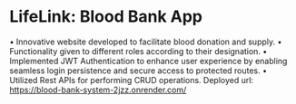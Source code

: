 # LifeLink: Blood Bank App

• Innovative website developed to facilitate blood donation and supply.
• Functionality given to different roles according to their designation.
• Implemented JWT Authentication to enhance user experience by enabling
seamless login persistence and secure access to protected routes.
• Utilized Rest APIs for performing CRUD operations.
Deployed url: https://blood-bank-system-2jzz.onrender.com/
